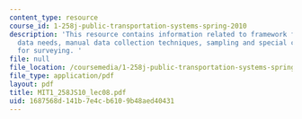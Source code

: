 ```yaml
---
content_type: resource
course_id: 1-258j-public-transportation-systems-spring-2010
description: 'This resource contains information related to framework for data collection,
  data needs, manual data collection techniques, sampling and special considerations
  for surveying. '
file: null
file_location: /coursemedia/1-258j-public-transportation-systems-spring-2010/1687568d141b7e4cb6109b48aed40431_MIT1_258JS10_lec08.pdf
file_type: application/pdf
layout: pdf
title: MIT1_258JS10_lec08.pdf
uid: 1687568d-141b-7e4c-b610-9b48aed40431
---
```

